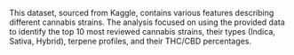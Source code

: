 This dataset, sourced from Kaggle, contains various features describing different cannabis strains. The analysis focused on using the provided data to identify the top 10 most reviewed cannabis strains, their types (Indica, Sativa, Hybrid), terpene profiles, and their THC/CBD percentages.
